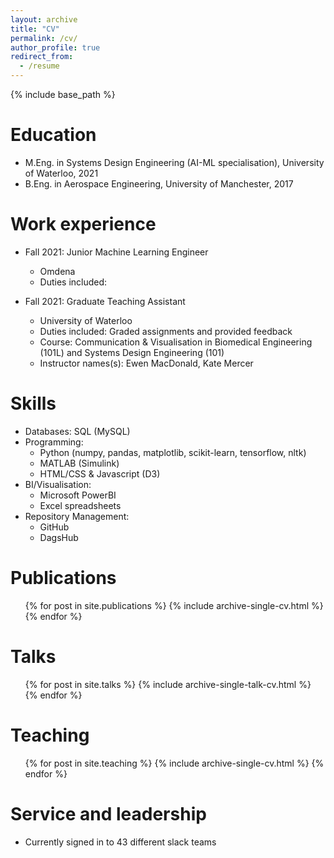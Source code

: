 ```yaml
---
layout: archive
title: "CV"
permalink: /cv/
author_profile: true
redirect_from:
  - /resume
---
```


{% include base_path %}

Education
======
* M.Eng. in Systems Design Engineering (AI-ML specialisation), University of Waterloo, 2021
* B.Eng. in Aerospace Engineering, University of Manchester, 2017


Work experience
======
* Fall 2021: Junior Machine Learning Engineer
  * Omdena
  * Duties included: 

* Fall 2021: Graduate Teaching Assistant
  * University of Waterloo
  * Duties included: Graded assignments and provided feedback
  * Course: Communication & Visualisation in Biomedical Engineering (101L) and Systems Design Engineering (101)
  * Instructor names(s): Ewen MacDonald, Kate Mercer
  
Skills
======
* Databases: SQL (MySQL)
* Programming:
  * Python (numpy, pandas, matplotlib, scikit-learn, tensorflow, nltk)
  * MATLAB (Simulink)
  * HTML/CSS & Javascript (D3)
* BI/Visualisation:
  * Microsoft PowerBI
  * Excel spreadsheets
* Repository Management:
  * GitHub
  * DagsHub 

Publications
======
  <ul>{% for post in site.publications %}
    {% include archive-single-cv.html %}
  {% endfor %}</ul>
  
Talks
======
  <ul>{% for post in site.talks %}
    {% include archive-single-talk-cv.html %}
  {% endfor %}</ul>
  
Teaching
======
  <ul>{% for post in site.teaching %}
    {% include archive-single-cv.html %}
  {% endfor %}</ul>
  
Service and leadership
======
* Currently signed in to 43 different slack teams
